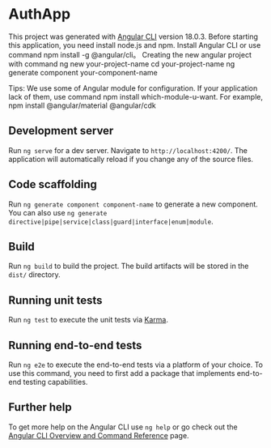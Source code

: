 # AuthApp

This project was generated with [Angular CLI](https://github.com/angular/angular-cli) version 18.0.3.
Before starting this application, you need install node.js and npm.
Install Angular CLI or use command npm install -g @angular/cli。
Creating the new angular project with command ng new your-project-name
cd your-project-name
ng generate component your-component-name

Tips: We use some of Angular module for configuration.
If your application lack of them, use command npm install which-module-u-want.
For example, npm install @angular/material @angular/cdk

## Development server

Run `ng serve` for a dev server. Navigate to `http://localhost:4200/`. The application will automatically reload if you change any of the source files.

## Code scaffolding

Run `ng generate component component-name` to generate a new component. You can also use `ng generate directive|pipe|service|class|guard|interface|enum|module`.

## Build

Run `ng build` to build the project. The build artifacts will be stored in the `dist/` directory.

## Running unit tests

Run `ng test` to execute the unit tests via [Karma](https://karma-runner.github.io).

## Running end-to-end tests

Run `ng e2e` to execute the end-to-end tests via a platform of your choice. To use this command, you need to first add a package that implements end-to-end testing capabilities.

## Further help

To get more help on the Angular CLI use `ng help` or go check out the [Angular CLI Overview and Command Reference](https://angular.dev/tools/cli) page.
